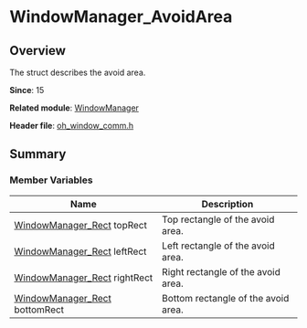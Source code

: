 # WindowManager_AvoidArea

## Overview

The struct describes the avoid area.

**Since**: 15

**Related module**: [WindowManager](capi-windowmanager.md)

**Header file**: [oh_window_comm.h](capi-oh-window-comm-h.md)

## Summary

### Member Variables

| Name| Description|
| -- | -- |
| [WindowManager_Rect](capi-windowmanager-rect.md) topRect | Top rectangle of the avoid area.|
| [WindowManager_Rect](capi-windowmanager-rect.md) leftRect | Left rectangle of the avoid area.|
| [WindowManager_Rect](capi-windowmanager-rect.md) rightRect | Right rectangle of the avoid area.|
| [WindowManager_Rect](capi-windowmanager-rect.md) bottomRect | Bottom rectangle of the avoid area.|

